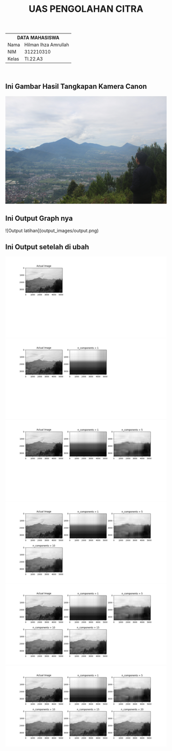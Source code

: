 <h1><p align="center"> UAS PENGOLAHAN CITRA</h1><br>

<table align="center">
  <tr>
    <th colspan="2">DATA MAHASISWA</th>
  </tr>
  <tr>
    <td>Nama</td>
    <td>Hilman Ihza Amrullah</td>
  </tr>
  <tr>
    <td>NIM</td>
    <td>312210310</td>
  </tr>
  <tr>
    <td>Kelas</td>
    <td>TI.22.A3</td>
  </tr>
</table>
<br>
<h2>Ini Gambar Hasil Tangkapan Kamera Canon</h2>

![Output latihan](gambar/pemandangan.jpg)
<br>
<h2>Ini Output Graph nya</h2>
![Output latihan](output_images/output.png)
<br>
<h2>Ini Output setelah di ubah</h2>

![Output latihan](output_images/1.png)
<br>
![Output latihan](output_images/2.png)
<br>
![Output latihan](output_images/3.png)
<br>
![Output latihan](output_images/4.png)
<br>
![Output latihan](output_images/5.png)
<br>
![Output latihan](output_images/6.png)
